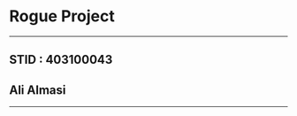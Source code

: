 # Rogue Project
---
## STID : 403100043 
## Ali Almasi
___
<!-- # Features :
## Menu :
- [x] Signin Menu
- [x] Login Menu
- [x] Guest
- [x] PreGame Menu
- [x] New Game
- [ ] Resume  Game
- [x] Scoreboard
- [ ] Settings -->



